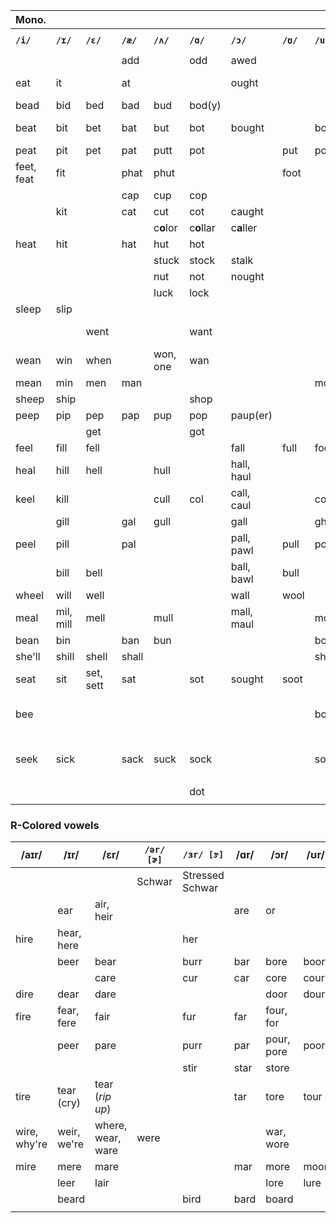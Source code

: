 | Mono.      |           |           |           |           |            |            |           |           | Diph.       |            |            |              |            |
| ---------- | --------- | --------- | --------- | --------- | ---------- | ---------- | --------- | --------- | ----------- | ---------- | ---------- | ------------ | ---------- |
| **`/i/`**  | **`/ɪ/`** | **`/ɛ/`** | **`/æ/`** | **`/ʌ/`** | **`/ɑ/`**  | **`/ɔ/`**  | **`/ʊ/`** | **`/u/`** | **`/oʊ/`**  | **`/aʊ/`** | **`/eɪ/`** | **`/aɪ/`**   | **`/ɔɪ/`** |
|            |           |           | add       |           | odd        | awed       |           |           |             |            |            |              |            |
| eat        | it        |           | at        |           |            | ought      |           |           | oat         | out        | eight, ate |              |            |
| bead       | bid       | bed       | bad       | bud       | bod(y)     |            |           |           |             |            |            |              |            |
| beat       | bit       | bet       | bat       | but       | bot        | bought     |           | boot      | boat        | bout       | bait, bate | bite, byte   |            |
| peat       | pit       | pet       | pat       | putt      | pot        |            | put       | poot      |             |            |            |              |            |
| feet, feat | fit       |           | phat      | phut      |            |            | foot      |           |             |            |            |              |            |
|            |           |           | cap       | cup       | cop        |            |           |           |             |            |            |              |            |
|            | kit       |           | cat       | cut       | cot        | caught     |           |           | coat        |            |            | kite         |            |
|            |           |           |           | c**o**lor | c**o**llar | c**a**ller |           |           |             |            |            |              |            |
| heat       | hit       |           | hat       | hut       | hot        |            |           |           |             |            | hate       | height       |            |
|            |           |           |           | stuck     | stock      | stalk      |           |           |             |            |            |              |            |
|            |           |           |           | nut       | not        | nought     |           |           |             |            |            |              |            |
|            |           |           |           | luck      | lock       |            |           |           |             |            |            |              |            |
| sleep      | slip      |           |           |           |            |            |           |           |             |            |            |              |            |
|            |           | went      |           |           | want       |            |           |           | won't, wont |            |            |              |            |
| wean       | win       | when      |           | won, one  | wan        |            |           |           |             |            |            |              |            |
| mean       | min       | men       | man       |           |            |            |           | moon      | moan        |            | main       | mine         |            |
| sheep      | ship      |           |           |           | shop       |            |           |           |             |            |            |              |            |
| peep       | pip       | pep       | pap       | pup       | pop        | paup(er)   |           |           |             |            |            |              |            |
|            |           | get       |           |           | got        |            |           |           | goat        | gout       | gate       |              |            |
| feel       | fill      | fell      |           |           |            | fall       | full      | fool      | foal        | foul       | fail       | file         | foil       |
| heal       | hill      | hell      |           | hull      |            | hall, haul |           |           | hole, whole |            | hail       |              |            |
| keel       | kill      |           |           | cull      | col        | call, caul |           | cool      |             |            |            |              |            |
|            | gill      |           | gal       | gull      |            | gall       |           | ghool     |             |            |            |              |            |
| peel       | pill      |           | pal       |           |            | pall, pawl | pull      | pool      |             |            |            |              |            |
|            | bill      | bell      |           |           |            | ball, bawl | bull      |           | bole        |            | bail       | bile         | boil       |
| wheel      | will      | well      |           |           |            | wall       | wool      |           |             |            | wail       | while        |            |
| meal       | mil, mill | mell      |           | mull      |            | mall, maul |           | mool      |             |            | mail       | mile         | moil       |
| bean       | bin       |           | ban       | bun       |            |            |           | boon      |             |            |            |              |            |
| she'll     | shill     | shell     | shall     |           |            |            |           | shul      |             |            |            |              |            |
| seat       | sit       | set, sett | sat       |           | sot        | sought     | soot      |           |             |            |            | cite         |            |
| bee        |           |           |           |           |            |            |           | boo       | beau, bow   | bough      | bay        | buy, bye, by | boy        |
|            |           |           |           |           |            |            |           |           | though      | thou       | they       |              |            |
| seek       | sick      |           | sack      | suck      | sock       |            |           | sook      | soak        |            | sake       | sike         |            |
|            |           |           |           |           |            |            |           |           | dough       |            | day        | die          |            |
|            |           |           |           |           | dot        |            |           |           |             | dought     | date       |              |            |
|            |           |           |           |           |            |            |           |           |             |            |            |              |            |


### R-Colored vowels
| **/aɪr/**    | **/ɪr/**    | **/ɛr/**          | **`/ər/ [ɚ]`** | **`/ɜr/ [ɝ]`**  | **/ɑr/** | **/ɔr/**   | **/ʊr/** |
| ------------ | ----------- | ----------------- | -------------- | --------------- | -------- | ---------- | -------- |
|              |             |                   | Schwar         | Stressed Schwar |          |            |          |
|              | ear         | air, heir         |                |                 | are      | or         |          |
| hire         | hear, here  |                   |                | her             |          |            |          |
|              | beer        | bear              |                | burr            | bar      | bore       | boor     |
|              |             | care              |                | cur             | car      | core       | cour     |
| dire         | dear        | dare              |                |                 |          | door       | dour     |
| fire         | fear, fere  | fair              |                | fur             | far      | four, for  |          |
|              | peer        | pare              |                | purr            | par      | pour, pore | poor     |
|              |             |                   |                | stir            | star     | store      |          |
| tire         | tear (cry)  | tear (*rip up*)   |                |                 | tar      | tore       | tour     |
| wire, why're | weir, we're | where, wear, ware | were           |                 |          | war, wore  |          |
| mire         | mere        | mare              |                |                 | mar      | more       | moor     |
|              | leer        | lair              |                |                 |          | lore       | lure     |
|              | beard       |                   |                | bird            | bard     | board      |          |
|              |             |                   |                |                 |          |            |          |

